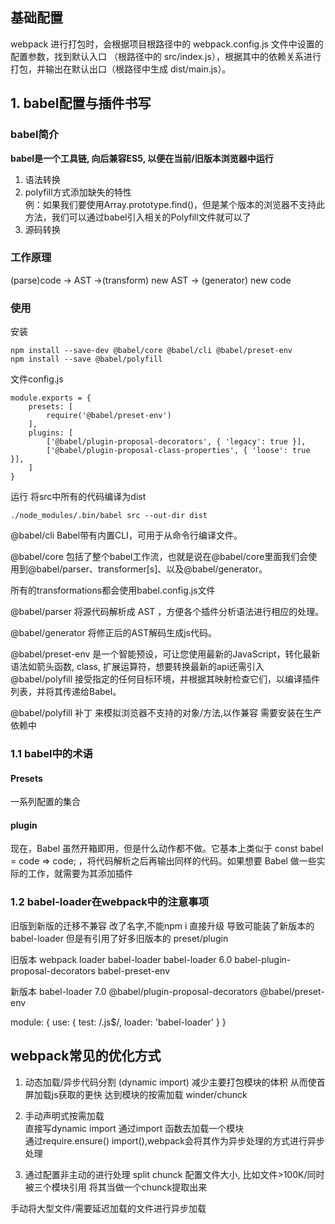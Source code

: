 ## 基础配置
 webpack 进行打包时，会根据项目根路径中的 webpack.config.js 文件中设置的配置参数，找到默认入口 （根路径中的 src/index.js），根据其中的依赖关系进行打包，并输出在默认出口（根路径中生成 dist/main.js）。



## 1. babel配置与插件书写

### babel简介
**babel是一个工具链, 向后兼容ES5, 以便在当前/旧版本浏览器中运行**
1. 语法转换
2. polyfill方式添加缺失的特性   
例：如果我们要使用Array.prototype.find()，但是某个版本的浏览器不支持此方法，我们可以通过babel引入相关的Polyfill文件就可以了
3. 源码转换

### 工作原理
(parse)code ->  AST ->(transform) new AST   -> (generator) new code 

### 使用
安装
```
npm install --save-dev @babel/core @babel/cli @babel/preset-env
npm install --save @babel/polyfill
```

文件config.js
```
module.exports = {
    presets: [
        require('@babel/preset-env')
    ],
    plugins: [
        ['@babel/plugin-proposal-decorators', { 'legacy': true }],
        ['@babel/plugin-proposal-class-properties', { 'loose': true }],
    ]
}
```

运行   将src中所有的代码编译为dist
```
./node_modules/.bin/babel src --out-dir dist
```


@babel/cli   Babel带有内置CLI，可用于从命令行编译文件。

@babel/core 包括了整个babel工作流，也就是说在@babel/core里面我们会使用到@babel/parser、transformer[s]、以及@babel/generator。

所有的transformations都会使用babel.config.js文件

@babel/parser  将源代码解析成 AST ，方便各个插件分析语法进行相应的处理。

@babel/generator 将修正后的AST解码生成js代码。

@babel/preset-env  是一个智能预设，可让您使用最新的JavaScript，转化最新语法如箭头函数, class, 扩展运算符，想要转换最新的api还需引入@babel/polyfill
接受指定的任何目标环境，并根据其映射检查它们，以编译插件列表，并将其传递给Babel。

@babel/polyfill 补丁 来模拟浏览器不支持的对象/方法,以作兼容  需要安装在生产依赖中

### 1.1 babel中的术语

#### Presets
一系列配置的集合


#### plugin
现在，Babel 虽然开箱即用，但是什么动作都不做。它基本上类似于 const babel = code => code; ，将代码解析之后再输出同样的代码。如果想要 Babel 做一些实际的工作，就需要为其添加插件

### 1.2 babel-loader在webpack中的注意事项

旧版到新版的迁移不兼容  改了名字,不能npm i 直接升级
导致可能装了新版本的babel-loader  但是有引用了好多旧版本的 preset/plugin

旧版本
webpack loader
babel-loader
babel-loader 6.0
babel-plugin-proposal-decorators
babel-preset-env

新版本
babel-loader 7.0 
@babel/plugin-proposal-decorators
@babel/preset-env

module: {
    use: {
        test: /\.js$/,
        loader: 'babel-loader'
    }
}



## webpack常见的优化方式
 1. 动态加载/异步代码分割  (dynamic import)
 减少主要打包模块的体积 从而使首屏加载js获取的更快   达到模块的按需加载    winder/chunck
   1. 手动声明式按需加载  
   直接写dynamic import  通过import 函数去加载一个模块    
   通过require.ensure() import(),webpack会将其作为异步处理的方式进行异步处理
   
   2. 通过配置非主动的进行处理
   split chunck 配置文件大小, 比如文件>100K/同时被三个模块引用 将其当做一个chunck提取出来

   手动将大型文件/需要延迟加载的文件进行异步加载
